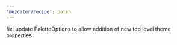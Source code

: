 ```yaml
---
'@ezcater/recipe': patch
---
```


fix: update PaletteOptions to allow addition of new top level theme properties
